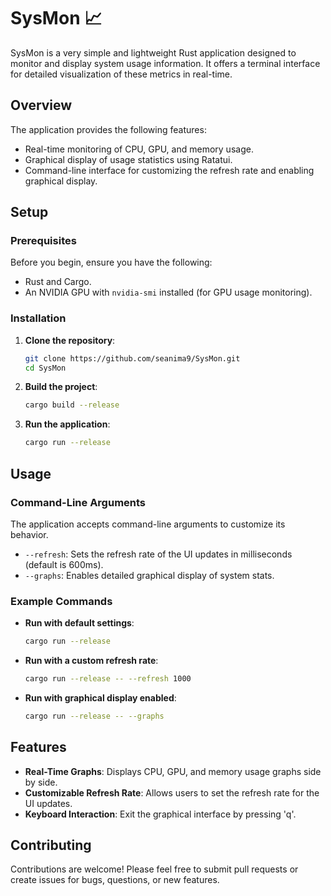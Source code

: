 # SysMon 📈

SysMon is a very simple and lightweight Rust application designed to monitor and display system usage information. It offers a terminal interface for detailed visualization of these metrics in real-time.

## Overview

The application provides the following features:
- Real-time monitoring of CPU, GPU, and memory usage.
- Graphical display of usage statistics using Ratatui.
- Command-line interface for customizing the refresh rate and enabling graphical display.

## Setup

### Prerequisites

Before you begin, ensure you have the following:
- Rust and Cargo.
- An NVIDIA GPU with `nvidia-smi` installed (for GPU usage monitoring).

### Installation

1. **Clone the repository**:
   ```sh
   git clone https://github.com/seanima9/SysMon.git
   cd SysMon
   ```

2. **Build the project**:
   ```sh
   cargo build --release
   ```

3. **Run the application**:
   ```sh
   cargo run --release
   ```

## Usage

### Command-Line Arguments

The application accepts command-line arguments to customize its behavior.

- `--refresh`: Sets the refresh rate of the UI updates in milliseconds (default is 600ms).
- `--graphs`: Enables detailed graphical display of system stats.

### Example Commands

- **Run with default settings**:
  ```sh
  cargo run --release
  ```

- **Run with a custom refresh rate**:
  ```sh
  cargo run --release -- --refresh 1000
  ```

- **Run with graphical display enabled**:
  ```sh
  cargo run --release -- --graphs
  ```

## Features

- **Real-Time Graphs**: Displays CPU, GPU, and memory usage graphs side by side.
- **Customizable Refresh Rate**: Allows users to set the refresh rate for the UI updates.
- **Keyboard Interaction**: Exit the graphical interface by pressing 'q'.

## Contributing

Contributions are welcome! Please feel free to submit pull requests or create issues for bugs, questions, or new features.